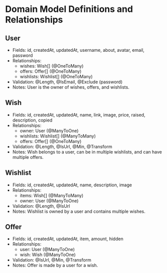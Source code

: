 # Domain Model Definitions and Relationships

## User
- Fields: id, createdAt, updatedAt, username, about, avatar, email, password
- Relationships:
  - wishes: Wish[] (@OneToMany)
  - offers: Offer[] (@OneToMany)
  - wishlists: Wishlist[] (@OneToMany)
- Validation: @Length, @IsEmail, @Exclude (password)
- Notes: User is the owner of wishes, offers, and wishlists.

## Wish
- Fields: id, createdAt, updatedAt, name, link, image, price, raised, description, copied
- Relationships:
  - owner: User (@ManyToOne)
  - wishlists: Wishlist[] (@ManyToMany)
  - offers: Offer[] (@OneToMany)
- Validation: @Length, @IsUrl, @Min, @Transform
- Notes: Wish belongs to a user, can be in multiple wishlists, and can have multiple offers.

## Wishlist
- Fields: id, createdAt, updatedAt, name, description, image
- Relationships:
  - items: Wish[] (@ManyToMany)
  - owner: User (@ManyToOne)
- Validation: @Length, @IsUrl
- Notes: Wishlist is owned by a user and contains multiple wishes.

## Offer
- Fields: id, createdAt, updatedAt, item, amount, hidden
- Relationships:
  - user: User (@ManyToOne)
  - wish: Wish (@ManyToOne)
- Validation: @IsUrl, @Min, @Transform
- Notes: Offer is made by a user for a wish. 